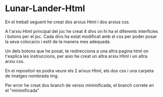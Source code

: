 # Lunar-Lander-Html

En el treball seguent he creat dos arxius Html i dos arxius css.

A l'arxiu Html principal del joc he creat 4 divs on hi ha el diferents interficies i botons per el joc.
Cada divs ha estat modificat amb el css per poder posar la seva colocacio i estil de la manera mes adequada.

Un dels botons que he posat, te redirecciona a una altra pagina html on t'explica les instruccions, per aixo
he creat un altra arxiu Html i un altra arxiu css.

En el repositori es podra veure els 2 arixus Html, els dos css i una carpeta de imatges nombrada img.

Per error he creat dos branch de versio minimificada, el branch correte en el "minimificada"

